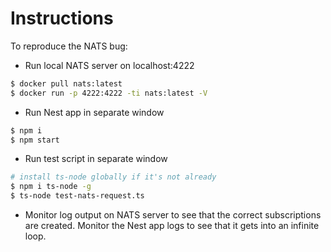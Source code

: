 # Instructions

To reproduce the NATS bug:
- Run local NATS server on localhost:4222
```bash
$ docker pull nats:latest
$ docker run -p 4222:4222 -ti nats:latest -V
```

- Run Nest app in separate window
```bash
$ npm i
$ npm start
```

- Run test script in separate window
```bash
# install ts-node globally if it's not already
$ npm i ts-node -g
$ ts-node test-nats-request.ts
```

- Monitor log output on NATS server to see that the correct subscriptions are created. Monitor the Nest app logs to see that it gets into an infinite loop.